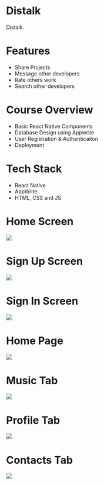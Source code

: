 # Distalk
Distalk.

# Features
* Share Projects
* Message other developers
* Rate others work
* Search other developers

# Course Overview
* Basic React Native Components
* Database Design using Appwrite
* User Registration & Authenticaiton
* Deployment

# Tech Stack
* React Native
* AppWrite
* HTML, CSS and JS

# Home Screen
<img src="assets/images/HomeScreen.jpeg">  

# Sign Up Screen
<img src="assets/images/register.jpeg">  

# Sign In Screen
<img src="assets/images/login.jpeg">  

# Home Page
<img src="assets/images/Homepage.jpeg">  

# Music Tab
<img src="assets/images/Music.jpg">

# Profile Tab
<img src="assets/images/Profile.jpg">

# Contacts Tab
<img src="assets/images/Contacts.jpg">